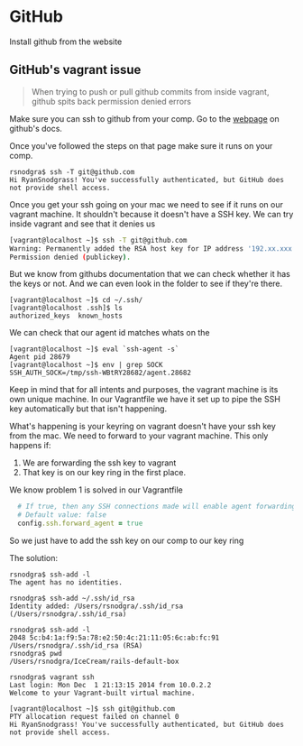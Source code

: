 GitHub
===
Install github from the website

GitHub's vagrant issue
---

>When trying to push or pull github commits from inside vagrant, github spits back permission denied errors

Make sure you can ssh to github from your comp. Go to the [webpage](https://help.github.com/articles/generating-ssh-keys/) on github's docs.

Once you've followed the steps on that page make sure it runs on your comp.

```
rsnodgra$ ssh -T git@github.com
Hi RyanSnodgrass! You've successfully authenticated, but GitHub does not provide shell access.
```

Once you get your ssh going on your mac we need to see if it runs on our vagrant machine. It shouldn't because it doesn't have a SSH key. We can try inside vagrant and see that it denies us

```bash
[vagrant@localhost ~]$ ssh -T git@github.com
Warning: Permanently added the RSA host key for IP address '192.xx.xxx.xxx' to the list of known hosts.
Permission denied (publickey).
```

But we know from githubs documentation that we can check whether it has the keys or not. And we can even look in the folder to see if they're there.

```
[vagrant@localhost ~]$ cd ~/.ssh/
[vagrant@localhost .ssh]$ ls
authorized_keys  known_hosts
```
We can check that our agent id matches whats on the
```
[vagrant@localhost ~]$ eval `ssh-agent -s`
Agent pid 28679
[vagrant@localhost ~]$ env | grep SOCK
SSH_AUTH_SOCK=/tmp/ssh-WBtRY28682/agent.28682
```

Keep in mind that for all intents and purposes, the vagrant machine is its own unique machine. In our Vagrantfile we have it set up to pipe the SSH key automatically but that isn't happening.

What's happening is your keyring on vagrant doesn't have your ssh key from the mac. We need to forward to your vagrant machine. This only happens if:

1. We are forwarding the ssh key to vagrant
2. That key is on our key ring in the first place.

We know problem 1 is solved in our Vagrantfile
```ruby
  # If true, then any SSH connections made will enable agent forwarding.
  # Default value: false
  config.ssh.forward_agent = true
 ```
 
 So we just have to add the ssh key on our comp to our key ring

The solution:
```
rsnodgra$ ssh-add -l
The agent has no identities.

rsnodgra$ ssh-add ~/.ssh/id_rsa
Identity added: /Users/rsnodgra/.ssh/id_rsa (/Users/rsnodgra/.ssh/id_rsa)

rsnodgra$ ssh-add -l
2048 5c:b4:1a:f9:5a:78:e2:50:4c:21:11:05:6c:ab:fc:91 /Users/rsnodgra/.ssh/id_rsa (RSA)
rsnodgra$ pwd
/Users/rsnodgra/IceCream/rails-default-box

rsnodgra$ vagrant ssh
Last login: Mon Dec  1 21:13:15 2014 from 10.0.2.2
Welcome to your Vagrant-built virtual machine.

[vagrant@localhost ~]$ ssh git@github.com
PTY allocation request failed on channel 0
Hi RyanSnodgrass! You've successfully authenticated, but GitHub does not provide shell access.
```
